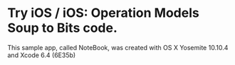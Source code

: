 # Try iOS / iOS: Operation Models Soup to Bits code.

This sample app, called NoteBook, was created with OS X Yosemite 10.10.4 and Xcode 6.4 (6E35b)